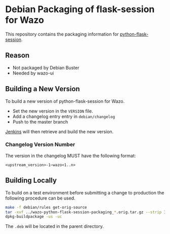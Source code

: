 # Debian Packaging of flask-session for Wazo

This repository contains the packaging information for
[python-flask-session](https://github.com/fengsp/flask-session).

## Reason

* Not packaged by Debian Buster
* Needed by wazo-ui

## Building a New Version

To build a new version of python-flask-session for Wazo.

* Set the new version in the `VERSION` file.
* Add a changelog entry entry in `debian/changelog`
* Push to the master branch

[Jenkins](https://jenkins.wazo.community) will then retrieve and build the new version.

### Changelog Version Number

The version in the changelog MUST have the following format:

`<upstream_version>-1~wazo<1..n>`

## Building Locally

To build on a test environment before submitting a change to production the following procedure can be used.

```sh
make -f debian/rules get-orig-source
tar -xvf ../wazo-python-flask-session-packaging_*.orig.tar.gz --strip 1
dpkg-buildpackage -us -uc
```

The `.deb` will be located in the parent directory.
